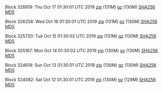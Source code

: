 Block 326819: Thu Oct 17 01:30:01 UTC 2019 [zip](https://files.01coin.io/mainnet/2019-10-17/bootstrap.dat.zip) (131M) [gz](https://files.01coin.io/mainnet/2019-10-17/bootstrap.dat.tar.gz) (130M) [SHA256](https://files.01coin.io/mainnet/2019-10-17/sha256.txt) [MD5](https://files.01coin.io/mainnet/2019-10-17/md5.txt)

Block 326258: Wed Oct 16 01:30:01 UTC 2019 [zip](https://files.01coin.io/mainnet/2019-10-16/bootstrap.dat.zip) (131M) [gz](https://files.01coin.io/mainnet/2019-10-16/bootstrap.dat.tar.gz) (130M) [SHA256](https://files.01coin.io/mainnet/2019-10-16/sha256.txt) [MD5](https://files.01coin.io/mainnet/2019-10-16/md5.txt)

Block 325720: Tue Oct 15 01:30:02 UTC 2019 [zip](https://files.01coin.io/mainnet/2019-10-15/bootstrap.dat.zip) (131M) [gz](https://files.01coin.io/mainnet/2019-10-15/bootstrap.dat.tar.gz) (130M) [SHA256](https://files.01coin.io/mainnet/2019-10-15/sha256.txt) [MD5](https://files.01coin.io/mainnet/2019-10-15/md5.txt)

Block 325167: Mon Oct 14 01:30:02 UTC 2019 [zip](https://files.01coin.io/mainnet/2019-10-14/bootstrap.dat.zip) (130M) [gz](https://files.01coin.io/mainnet/2019-10-14/bootstrap.dat.tar.gz) (130M) [SHA256](https://files.01coin.io/mainnet/2019-10-14/sha256.txt) [MD5](https://files.01coin.io/mainnet/2019-10-14/md5.txt)

Block 324618: Sun Oct 13 01:30:01 UTC 2019 [zip](https://files.01coin.io/mainnet/2019-10-13/bootstrap.dat.zip) (130M) [gz](https://files.01coin.io/mainnet/2019-10-13/bootstrap.dat.tar.gz) (130M) [SHA256](https://files.01coin.io/mainnet/2019-10-13/sha256.txt) [MD5](https://files.01coin.io/mainnet/2019-10-13/md5.txt)

Block 324082: Sat Oct 12 01:30:01 UTC 2019 [zip](https://files.01coin.io/mainnet/2019-10-12/bootstrap.dat.zip) (130M) [gz](https://files.01coin.io/mainnet/2019-10-12/bootstrap.dat.tar.gz) (129M) [SHA256](https://files.01coin.io/mainnet/2019-10-12/sha256.txt) [MD5](https://files.01coin.io/mainnet/2019-10-12/md5.txt)
